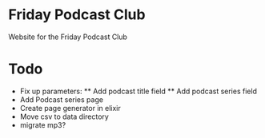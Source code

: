 # Friday Podcast Club

Website for the Friday Podcast Club

# Todo

* Fix up parameters:
** Add podcast title field
** Add podcast series field
* Add Podcast series page
* Create page generator in elixir
* Move csv to data directory
* migrate mp3?
